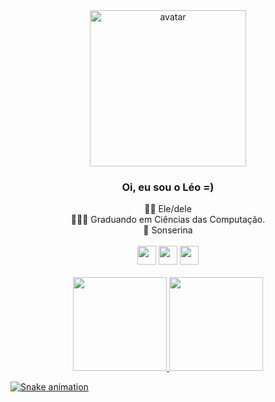 <div align ="center"><img src="avatar.svg" alt="avatar" height="250px"></div>

### <div align="center">Oi, eu sou o Léo =)</div>

<div align="center">
  🏳️‍🌈 Ele/dele <br>
  👨🏾‍💻 Graduando em Ciências das Computação.<br>
  🐍 Sonserina
</div>

<br>  
<div align="center">
  <a href="https://www.linkedin.com/in/oleoespindola/" target="_blank"><img src="https://cdn-icons-png.flaticon.com/512/145/145807.png" height="30px" target="_blank" ></a>
  <a href="https://instagram.com/oleoespindola" target="_blank"><img src="https://cdn-icons-png.flaticon.com/512/1409/1409946.png" height="30px" target="_blank"></a>
  <a href="mailto:leonardo.espindola.moreira@gmail.com" target="_black"><img src="https://cdn-icons-png.flaticon.com/512/906/906312.png" height="30px" target="_blank"></a>
</div>

<br>  
<div align="center">
  <a href="https://github.com/oleoespindola">
  <img height="150em" src="https://github-readme-stats.vercel.app/api?username=oleoespindola&show_icons=true&theme=dark&include_all_commits=true&count_private=true"/>
  <img height="150em" src="https://github-readme-stats.vercel.app/api/top-langs/?username=oleoespindola&layout=compact&langs_count=7&theme=dark"/>
</div>

  ![Snake animation](https://github.com/oleoespindola/oleoespindola/blob/output/github-contribution-grid-snake.svg)
